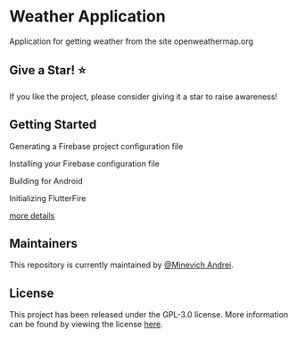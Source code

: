 # Weather Application

Application for getting weather from the site openweathermap.org

## Give a Star! :star:

If you like the project, please consider giving it a star to raise awareness!

## Getting Started

Generating a Firebase project configuration file

Installing your Firebase configuration file

Building for Android

Initializing FlutterFire

[more details](https://openweathermap.org/api)

## Maintainers

This repository is currently maintained by [@Minevich Andrei](https://github.com/MinevichAndrei).

## License

This project has been released under the GPL-3.0 license. More information can be found by viewing the license [here](LICENSE).
